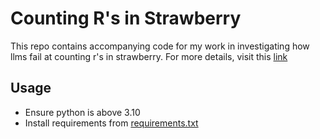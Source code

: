 # Counting R's in Strawberry

This repo contains accompanying code for my work in investigating how llms fail at counting r's in strawberry. For more details, visit this [link](https://docs.google.com/document/d/1EM-2OViP1wH7Xa5JEXd9fI9Q77Gr8uVR3DUgb37cQCg/edit?tab=t.0#heading=h.bdedf7nryrbd)

## Usage

- Ensure python is above 3.10
- Install requirements from [requirements.txt](requirements.txt)
